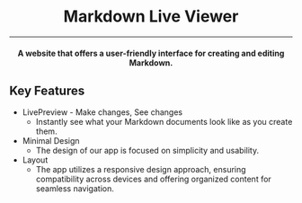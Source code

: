 <h1 align="center"> Markdown Live Viewer</h1>
<hr>
<h4 align="center">A website that offers a 
      user-friendly interface for creating and editing Markdown.</h4>

## Key Features

- LivePreview - Make changes, See changes
  - Instantly see what your Markdown documents look like as you create them.
- Minimal Design
  - The design of our app is focused on simplicity and usability.
- Layout
  - The app utilizes a responsive design approach, ensuring compatibility across devices and offering organized content for seamless navigation.

